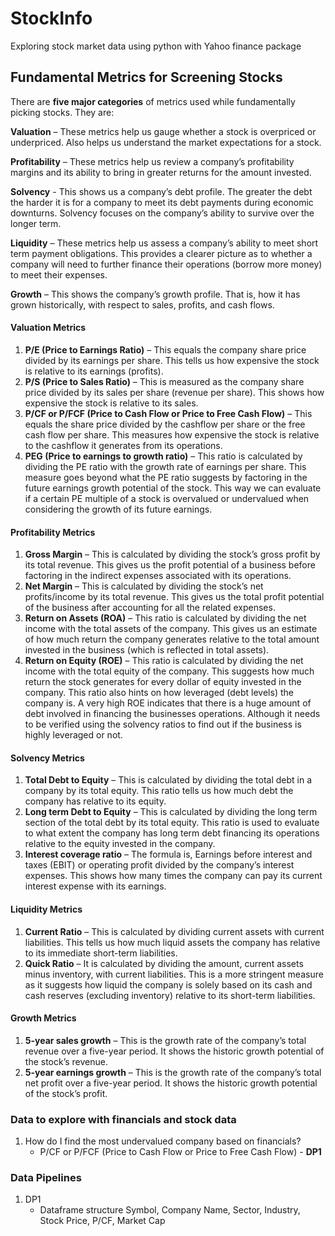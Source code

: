 # StockInfo
Exploring stock market data using python with Yahoo finance package

## Fundamental Metrics for Screening Stocks

There are **five major categories** of metrics used while fundamentally picking stocks. They are:

**Valuation** – These metrics help us gauge whether a stock is overpriced or underpriced. Also helps us understand the market expectations for a stock.

**Profitability** – These metrics help us review a company’s profitability margins and its ability to bring in greater returns for the amount invested.

**Solvency** - This shows us a company’s debt profile. The greater the debt the harder it is for a company to meet its debt payments during economic downturns. Solvency focuses on the company’s ability to survive over the longer term. 

**Liquidity** – These metrics help us assess a company’s ability to meet short term payment obligations. This provides a clearer picture as to whether a company will need to further finance their operations (borrow more money) to meet their expenses. 

**Growth** – This shows the company’s growth profile. That is, how it has grown historically, with respect to sales, profits, and cash flows. 

#### Valuation Metrics

1.	**P/E (Price to Earnings Ratio)** – This equals the company share price divided by its earnings per share. This tells us how expensive the stock is relative to its earnings (profits).
2.	**P/S (Price to Sales Ratio)** – This is measured as the company share price divided by its sales per share (revenue per share). This shows how expensive the stock is relative to its sales. 
3.	**P/CF or P/FCF (Price to Cash Flow or Price to Free Cash Flow)** – This equals the share price divided by the cashflow per share or the free cash flow per share. This measures how expensive the stock is relative to the cashflow it generates from its operations. 
4.	**PEG (Price to earnings to growth ratio)** – This ratio is calculated by dividing the PE ratio with the growth rate of earnings per share. This measure goes beyond what the PE ratio suggests by factoring in the future earnings growth potential of the stock. This way we can evaluate if a certain PE multiple of a stock is overvalued or undervalued when considering the growth of its future earnings.

#### Profitability Metrics

1.	**Gross Margin** – This is calculated by dividing the stock’s gross profit by its total revenue. This gives us the profit potential of a business before factoring in the indirect expenses associated with its operations.
2.	**Net Margin** – This is calculated by dividing the stock’s net profits/income by its total revenue. This gives us the total profit potential of the business after accounting for all the related expenses.
3.	**Return on Assets (ROA)** – This ratio is calculated by dividing the net income with the total assets of the company. This gives us an estimate of how much return the company generates relative to the total amount invested in the business (which is reflected in total assets).
4.	**Return on Equity (ROE)** – This ratio is calculated by dividing the net income with the total equity of the company. This suggests how much return the stock generates for every dollar of equity invested in the company. This ratio also hints on how leveraged (debt levels) the company is. A very high ROE indicates that there is a huge amount of debt involved in financing the businesses operations. Although it needs to be verified using the solvency ratios to find out if the business is highly leveraged or not. 

#### Solvency Metrics

1.	**Total Debt to Equity** – This is calculated by dividing the total debt in a company by its total equity. This ratio tells us how much debt the company has relative to its equity.
2.	**Long term Debt to Equity** – This is calculated by dividing the long term section of the total debt by its total equity. This ratio is used to evaluate to what extent the company has long term debt financing its operations relative to the equity invested in the company.  
3.	**Interest coverage ratio** – The formula is, Earnings before interest and taxes (EBIT) or operating profit divided by the company’s interest expenses. This shows how many times the company can pay its current interest expense with its earnings. 

#### Liquidity Metrics

1.	**Current Ratio** – This is calculated by dividing current assets with current liabilities. This tells us how much liquid assets the company has relative to its immediate short-term liabilities. 
2.	**Quick Ratio** – It is calculated by dividing the amount, current assets minus inventory, with current liabilities. This is a more stringent measure as it suggests how liquid the company is solely based on its cash and cash reserves (excluding inventory) relative to its short-term liabilities.  

#### Growth Metrics

1.	**5-year sales growth** – This is the growth rate of the company’s total revenue over a five-year period. It shows the historic growth potential of the stock’s revenue. 
2.	**5-year earnings growth** – This is the growth rate of the company’s total net profit over a five-year period. It shows the historic growth potential of the stock’s profit.  



### Data to explore with financials and stock data
1. How do I find the most undervalued company based on financials?
    - P/CF or P/FCF (Price to Cash Flow or Price to Free Cash Flow) - **DP1**

### Data Pipelines
1. DP1
    - Dataframe structure
        Symbol, Company Name, Sector, Industry, Stock Price, P/CF, Market Cap
